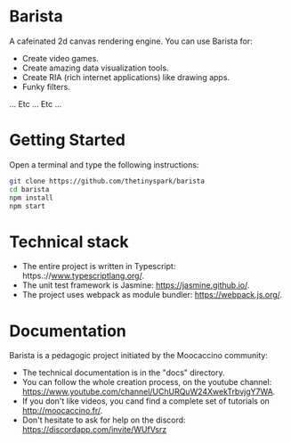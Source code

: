 # Barista

A cafeinated 2d canvas rendering engine. 
You can use Barista for: 

- Create video games. 
- Create amazing data visualization tools.
- Create RIA (rich internet applications) like drawing apps.
- Funky filters.

... Etc ... Etc ...

# Getting Started

Open a terminal and type the following instructions:
```bash
git clone https://github.com/thetinyspark/barista
cd barista
npm install
npm start
```

# Technical stack

- The entire project is written in Typescript: https.://www.typescriptlang.org/.
- The unit test framework is Jasmine: https://jasmine.github.io/.
- The project uses webpack as module bundler: https://webpack.js.org/.

# Documentation

Barista is a pedagogic project initiated by the Moocaccino community: 

- The technical documentation is in the "docs" directory. 
- You can follow the whole creation process, on the youtube channel: https://www.youtube.com/channel/UChURQuW24XwekTrbvjgY7WA. 
- If you don't like videos, you cand find a complete set of tutorials on http://moocaccino.fr/.
- Don't hesitate to ask for help on the discord: https://discordapp.com/invite/WUfVsrz
